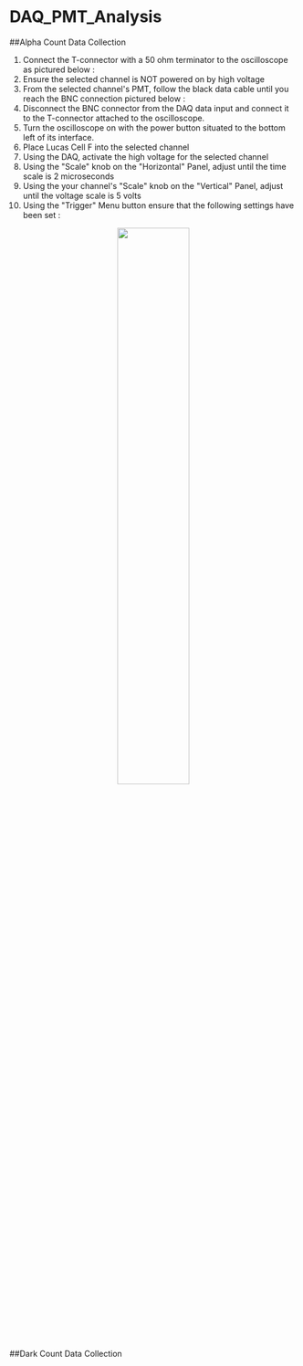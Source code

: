 # DAQ_PMT_Analysis

##Alpha Count Data Collection
1. Connect the T-connector with a 50 ohm terminator to the oscilloscope as pictured below :
2. Ensure the selected channel is NOT powered on by high voltage
3. From the selected channel's PMT, follow the black data cable until you reach the BNC connection pictured below :
4. Disconnect the BNC connector from the DAQ data input and connect it to the T-connector attached to the oscilloscope.
5. Turn the oscilloscope on with the power button situated to the bottom left of its interface. 
6. Place Lucas Cell F into the selected channel
7. Using the DAQ, activate the high voltage for the selected channel
8. Using the "Scale" knob on the "Horizontal" Panel, adjust until the time scale is 2 microseconds
9. Using the your channel's "Scale" knob on the "Vertical" Panel, adjust until the voltage scale is 5 volts
10. Using the "Trigger" Menu button ensure that the following settings have been set :
<p align="center">
  <img src="https://github.com/user-attachments/assets/15bdc207-f73f-4d48-a317-674cd8251914" width=50% height=50%>
</p>



##Dark Count Data Collection
